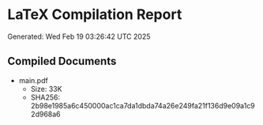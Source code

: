 # LaTeX Compilation Report
Generated: Wed Feb 19 03:26:42 UTC 2025
## Compiled Documents
- main.pdf
  - Size: 33K
  - SHA256: 2b98e1985a6c450000ac1ca7da1dbda74a26e249fa21f136d9e09a1c92d968a6
